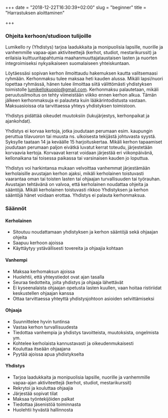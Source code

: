 +++
date = "2018-12-22T16:30:39+02:00"
slug = "beginner"
title = "Harrastuksen aloittaminen"

+++
### Ohjeita kerhoon/studioon tulijoille

Lumikello ry (Yhdistys) tarjoa laadukkaita ja monipuolisia lapsille, nuorille ja vanhemmille vapaa-ajan aktiviteettejä (kerhot, studiot, mestarikurssit) ja erilaisia kulttuuritapahtumia maahanmuuttajataustaisen lasten ja nuorten integroimiseksi nykyaikaiseen suomalaiseen yhteiskuntaan.

Löytäessäsi sopivan kerhon ilmoittaudu hakemuksen kautta valitsemaasi ryhmään. Kerhonmaksu tulee maksaa heti kauden alussa. Mikäli lapsi/nuori lopettaa ryhmässä, hänen tulee ilmoittaa siitä välittömästi yhdistyksen toimistolle [lumikellokuopio@gmail.com](). Kerhonmaksu palautetaan, mikäli peruutusilmoitus on tehty viimeistään viikko ennen kerhon alkua. Tämän jälkeen kerhonmaksuja ei palauteta kuin lääkärintodistusta vastaan. Maksuasioissa ota tarvittaessa yhteys yhdistyksen toimistoon.

Yhdistys pidättää oikeudet muutoksiin (lukujärjestys, kerhonpaikat ja ajankohdat).

Yhdistys ei korvaa kertoja, jotka joudutaan perumaan esim. kaupungin peruttua tilavuoron tai muusta ns. ulkoisesta tekijästä johtuvasta syystä. Syksylle taataan 14 ja keväälle 15 harjoituskertaa. Mikäli kerhon tapaamiset joudutaan perumaan paljon eivätkä luvatut kerrat toteudu, järjestetään korvaavia kertoja. Korvaavat kerrat voidaan järjestää eri viikonpäivänä, kellonaikana tai toisessa paikassa tai varsinaisen kauden jo loputtua.

Yhdistys voi harkintansa mukaan velvoittaa vanhemmat järjestämään kerholaisille avustajan kerhon ajaksi, mikäli kerholainen toistuvasti vaarantaa oman tai toisten lasten tai ohjaajan turvallisuuden tai työrauhan. Avustajan tehtävänä on valvoa, että kerholainen noudattaa ohjeita ja sääntöjä. Mikäli kerholainen toistuvasti rikkoo Yhdistyksen ja kerhon sääntöjä hänet voidaan erottaa. Yhdistys ei palauta kerhonmaksua.

### Säännöt

#### Kerholainen

* Sitoutuu noudattamaan yhdistyksen ja kerhon sääntöjä sekä ohjaajan ohjeita
* Saapuu kerhoon ajoissa
* Käyttäytyy ystävällisesti tovereita ja ohjaajia kohtaan

#### Vanhempi

* Maksaa kerhomaksun ajoissa
* Huolehtii, että yhteystiedot ovat ajan tasalla
* Seuraa tiedotteita, joita yhdistys ja ohjaaja lähettävät
* Ei kyseenalaista ohjaajan opetusta lasten kuullen, vaan hoitaa ristiriidat keskustellen ohjaajan kanssa
* Ottaa tarvittaessa yhteyttä yhdistysjohtoon asioiden selvittämiseksi

#### Ohjaaja

* Suunnittelee hyvin tuntinsa
* Vastaa kerhon turvallisuudesta
* Tiedottaa vanhempia ja yhdistys tavoitteista, muutoksista, ongelmista ym.
* Kohtelee kerholaista kannustavasti ja oikeudenmukaisesti
* Kouluttaa itseään ohjaajana
* Pyytää ajoissa apua yhdistykselta

#### Yhdistys

* Tarjoa laadukkaita ja monipuolisia lapsille, nuorille ja vanhemmille vapaa-ajan aktiviteettejä (kerhot, studiot, mestarikurssit)
* Rekrytoi ja kouluttaa ohjaajia
* Järjestää sopivat tilat
* Maksaa työntekijöiden palkat
* Tiedottaa jäsenistöä toiminnasta
* Huolehtii hyvästä hallinnosta